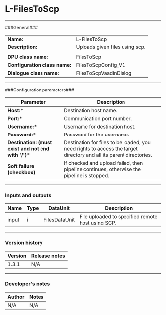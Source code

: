 # L-FilesToScp #
----------

###General###

|                              |                                                               |
|------------------------------|---------------------------------------------------------------|
|**Name:**                     |L-FilesToScp                                             |
|**Description:**              |Uploads given files using scp. |
|                              |                                                               |
|**DPU class name:**           |FilesToScp     | 
|**Configuration class name:** |FilesToScpConfig_V1                           |
|**Dialogue class name:**      |FilesToScpVaadinDialog | 

***

###Configuration parameters###


|Parameter                        |Description                             |                                                        
|---------------------------------|----------------------------------------|
|**Host:*** |Destination host name.  |
|**Port:*** |Communication port number.|
|**Username:*** |Username for destination host. |
|**Password:*** |Password for the username.  |
|**Destination: (must exist and not end with '/')***| Destination for files to be loaded, you need rights to access the target directory and all its parent directories. |
|**Soft failure (checkbox)**|If checked and upload failed, then pipeline continues, otherwise the pipeline is stopped. |


***

### Inputs and outputs ###

|Name                |Type       |DataUnit                         |Description                        |
|--------------------|-----------|---------------------------------|-----------------------------------|
|input |i |FilesDataUnit |File uploaded to specified remote host using SCP.  |

***

### Version history ###

|Version            |Release notes                                   |
|-------------------|------------------------------------------------|
|1.3.1              |N/A                                             |                                


***

### Developer's notes ###

|Author            |Notes                 |
|------------------|----------------------|
|N/A               |N/A                   | 

